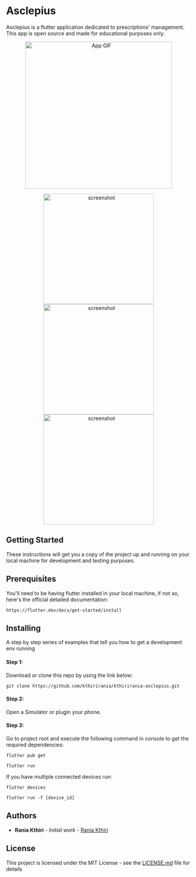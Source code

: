 # Asclepius
Asclepius is a flutter application dedicated to prescriptions' management. This app is open source and made for educational purposes only.

<p align="center">
  <img src="pics/7.gif" width="400" title="App GIF">
</p>

<p align="center">
 <img src="pics/1.gif" width="300" title="screenshot">
 <img src="pics/3.gif" width="300" title="screenshot">
 <img src="pics/5.gif" width="300" title="screenshot">
</p>

## Getting Started

These instructions will get you a copy of the project up and running on your local machine for development and testing purposes.

## Prerequisites

You'll need to be having flutter installed in your local machine, if not so, here's the official detailed documentation:

```
https://flutter.dev/docs/get-started/install
```

## Installing

A step by step series of examples that tell you how to get a development env running

#### Step 1:

Download or clone this repo by using the link below:

```
git clone https://github.com/kthirirania/kthirirania-asclepius.git

```

#### Step 2:

Open a Simulator or plugin your phone.

#### Step 3:

Go to project root and execute the following command in console to get the required dependencies:

```
flutter pub get
```

```
flutter run
```

If you have multiple connected devices run:

```
flutter devices
```

```
flutter run -f [device_id]
```

## Authors

* **Rania Kthiri** - *Initial work* - [Rania Kthiri](https://github.com/kthirirania)

## License

This project is licensed under the MIT License - see the [LICENSE.md](LICENSE.md) file for details




